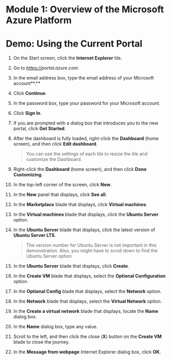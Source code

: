 # Module 1: Overview of the Microsoft Azure Platform

# Demo: Using the Current Portal

1.  On the Start screen, click the **Internet Explorer** tile.

1.  Go to *[https://](https://manage.windowsazure.com)portal.azure.com.*

1.  In the email address box, type the email address of your Microsoft account**.**

1.  Click **Continue**.

1.  In the password box, type your password for your Microsoft account.

1.  Click **Sign In**.

1.  If you are prompted with a dialog box that introduces you to the new portal, click **Get Started**.

1.  After the dashboard is fully loaded, right-click the **Dashboard** (home screen), and then click **Edit dashboard**.

	> You can use the settings of each tile to resize the tile and customize the Dashboard.

1.  Right-click the **Dashboard** (home screen), and then click **Done Customizing**.

1.  In the top-left corner of the screen, click **New**.

1.  In the **New** panel that displays, click **See all**.

1.  In the **Marketplace** blade that displays, click **Virtual machines**.

1.  In the **Virtual machines** blade that displays, click the **Ubuntu Server** option.

1.  In the **Ubuntu Server** blade that displays, click the latest version of **Ubuntu Server LTS**.

	> The version number for Ubuntu Server is not important in this demonstration. Also, you might have to scroll down to find the Ubuntu Server option

1.  In the **Ubuntu Server** blade that displays, click **Create**.

1.  In the **Create VM** blade that displays, select the **Optional Configuration** option.

1.  In the **Optional Config** blade that displays, select the **Network** option.

1.  In the **Network** blade that displays, select the **Virtual Network** option.

1.  In the **Create a virtual network** blade that displays, locate the **Name** dialog box.

1.  In the **Name** dialog box, type any value.

1.  Scroll to the left, and then click the close (**X**) button on the **Create VM** blade to close the journey.

1.  In the **Message from webpage** Internet Explorer dialog box, click **OK**.
